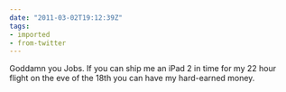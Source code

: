 ```yaml
---
date: "2011-03-02T19:12:39Z"
tags:
- imported
- from-twitter
---
```

Goddamn you Jobs. If you can ship me an iPad 2 in time for my 22 hour flight on the eve of the 18th you can have my hard-earned money.
